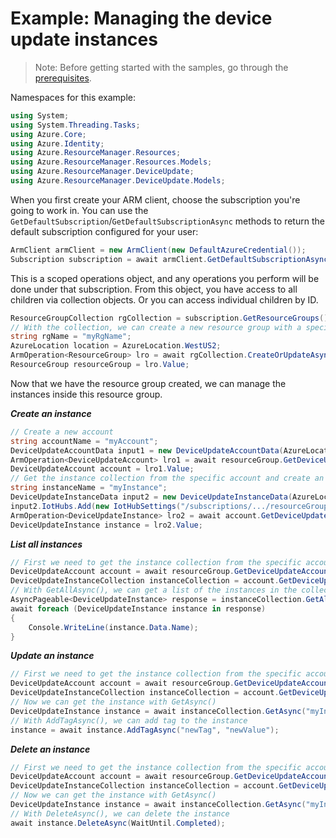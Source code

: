 # Example: Managing the device update instances

>Note: Before getting started with the samples, go through the [prerequisites](https://github.com/Azure/azure-sdk-for-net/tree/main/sdk/resourcemanager/Azure.ResourceManager#prerequisites).

Namespaces for this example:
```C# Snippet:Manage_Instances_Namespaces
using System;
using System.Threading.Tasks;
using Azure.Core;
using Azure.Identity;
using Azure.ResourceManager.Resources;
using Azure.ResourceManager.Resources.Models;
using Azure.ResourceManager.DeviceUpdate;
using Azure.ResourceManager.DeviceUpdate.Models;
```

When you first create your ARM client, choose the subscription you're going to work in. You can use the `GetDefaultSubscription`/`GetDefaultSubscriptionAsync` methods to return the default subscription configured for your user:

```C# Snippet:Readme_DefaultSubscription
ArmClient armClient = new ArmClient(new DefaultAzureCredential());
Subscription subscription = await armClient.GetDefaultSubscriptionAsync();
```

This is a scoped operations object, and any operations you perform will be done under that subscription. From this object, you have access to all children via collection objects. Or you can access individual children by ID.

```C# Snippet:Readme_GetResourceGroupCollection
ResourceGroupCollection rgCollection = subscription.GetResourceGroups();
// With the collection, we can create a new resource group with a specific name
string rgName = "myRgName";
AzureLocation location = AzureLocation.WestUS2;
ArmOperation<ResourceGroup> lro = await rgCollection.CreateOrUpdateAsync(WaitUntil.Completed, rgName, new ResourceGroupData(location));
ResourceGroup resourceGroup = lro.Value;
```

Now that we have the resource group created, we can manage the instances inside this resource group.

***Create an instance***

```C# Snippet:Managing_Instances_CreateAnInstance
// Create a new account
string accountName = "myAccount";
DeviceUpdateAccountData input1 = new DeviceUpdateAccountData(AzureLocation.WestUS2);
ArmOperation<DeviceUpdateAccount> lro1 = await resourceGroup.GetDeviceUpdateAccounts().CreateOrUpdateAsync(WaitUntil.Completed, accountName, input1);
DeviceUpdateAccount account = lro1.Value;
// Get the instance collection from the specific account and create an instance
string instanceName = "myInstance";
DeviceUpdateInstanceData input2 = new DeviceUpdateInstanceData(AzureLocation.WestUS2);
input2.IotHubs.Add(new IotHubSettings("/subscriptions/.../resourceGroups/.../providers/Microsoft.Devices/IotHubs/..."));
ArmOperation<DeviceUpdateInstance> lro2 = await account.GetDeviceUpdateInstances().CreateOrUpdateAsync(WaitUntil.Completed, instanceName, input2);
DeviceUpdateInstance instance = lro2.Value;
```

***List all instances***

```C# Snippet:Managing_Instances_ListAllInstances
// First we need to get the instance collection from the specific account
DeviceUpdateAccount account = await resourceGroup.GetDeviceUpdateAccounts().GetAsync("myAccount");
DeviceUpdateInstanceCollection instanceCollection = account.GetDeviceUpdateInstances();
// With GetAllAsync(), we can get a list of the instances in the collection
AsyncPageable<DeviceUpdateInstance> response = instanceCollection.GetAllAsync();
await foreach (DeviceUpdateInstance instance in response)
{
    Console.WriteLine(instance.Data.Name);
}
```

***Update an instance***

```C# Snippet:Managing_Instances_UpdateAnInstance
// First we need to get the instance collection from the specific account
DeviceUpdateAccount account = await resourceGroup.GetDeviceUpdateAccounts().GetAsync("myAccount");
DeviceUpdateInstanceCollection instanceCollection = account.GetDeviceUpdateInstances();
// Now we can get the instance with GetAsync()
DeviceUpdateInstance instance = await instanceCollection.GetAsync("myInstance");
// With AddTagAsync(), we can add tag to the instance
instance = await instance.AddTagAsync("newTag", "newValue");
```

***Delete an instance***

```C# Snippet:Managing_Instances_DeleteAnInstance
// First we need to get the instance collection from the specific account
DeviceUpdateAccount account = await resourceGroup.GetDeviceUpdateAccounts().GetAsync("myAccount");
DeviceUpdateInstanceCollection instanceCollection = account.GetDeviceUpdateInstances();
// Now we can get the instance with GetAsync()
DeviceUpdateInstance instance = await instanceCollection.GetAsync("myInstance");
// With DeleteAsync(), we can delete the instance
await instance.DeleteAsync(WaitUntil.Completed);
```
